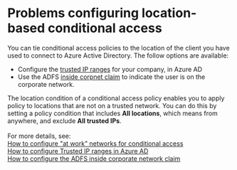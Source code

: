 <properties
    pageTitle="Problems configuring location-based conditional access"
    description="Problems configuring location-based conditional access"
    service="microsoft.aad"
    resource="Microsoft_AAD_IAM"
    authors="jcardena"
    displayOrder="2"
    selfHelpType="resource"
    supportTopicIds=""
    resourceTags="conditionalaccess_overview"
    productPesIds=""
    cloudEnvironments="public, Fairfax, Mooncake"
	articleId="5b282ff7-5a29-493b-a40e-4d5be32b8303"
	ownershipId="AzureIdentity_User"
/>

# Problems configuring location-based conditional access

You can tie conditional access policies to the location of the client you have used to connect to Azure Active Directory. The follow options are available: <br>

*	Configure the [trusted IP ranges](https://docs.microsoft.com/azure/multi-factor-authentication/multi-factor-authentication-whats-next#trusted-ips) for your company, in Azure AD <br>
*	Use the ADFS [inside corpnet claim](https://docs.microsoft.com/azure/multi-factor-authentication/multi-factor-authentication-get-started-adfs-cloud) to indicate the user is on the corporate network.

The location condition of a conditional access policy enables you to apply policy to locations that are not on a trusted network. You can do this by setting a policy condition that includes **All locations**, which means from anywhere, and exclude **All trusted IPs**. 
<br><br>
For more details, see:
<br>
[How to configure "at work" networks for conditional access](http://aka.ms/calocation) <br>
[How to configure Trusted IP ranges in Azure AD](https://docs.microsoft.com/azure/multi-factor-authentication/multi-factor-authentication-whats-next#trusted-ips) <br>
[How to configure the ADFS inside corporate network claim](https://docs.microsoft.com/azure/multi-factor-authentication/multi-factor-authentication-get-started-adfs-cloud)